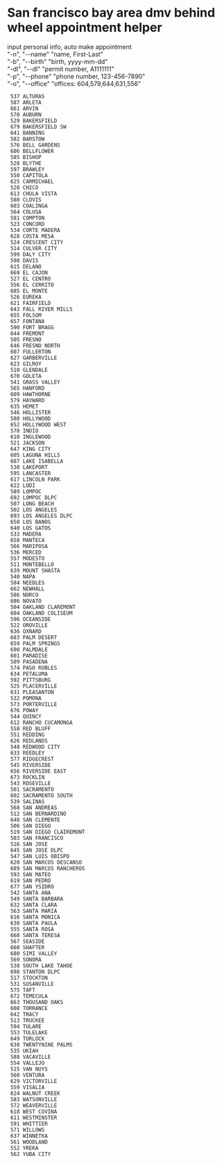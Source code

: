 # San francisco bay area dmv behind wheel appointment helper
input personal info, auto make appointment    
"-n", "--name" "name, First-Last"  
"-b", "--birth" "birth, yyyy-mm-dd"  
"-dl", "--dl" "permit number, A1111111"  
"-p", "--phone" "phone number, 123-456-7890"  
"-o", "--office" "offices: 604,579,644,631,556"  



     537 ALTURAS
     587 ARLETA
     661 ARVIN
     570 AUBURN
     529 BAKERSFIELD
     679 BAKERSFIELD SW
     641 BANNING
     582 BARSTOW
     576 BELL GARDENS
     606 BELLFLOWER
     585 BISHOP
     528 BLYTHE
     597 BRAWLEY
     550 CAPITOLA
     625 CARMICHAEL
     520 CHICO
     613 CHULA VISTA
     580 CLOVIS
     603 COALINGA
     564 COLUSA
     581 COMPTON
     523 CONCORD
     534 CORTE MADERA
     628 COSTA MESA
     524 CRESCENT CITY
     514 CULVER CITY
     599 DALY CITY
     598 DAVIS
     615 DELANO
     669 EL CAJON
     527 EL CENTRO
     556 EL CERRITO
     685 EL MONTE
     526 EUREKA
     621 FAIRFIELD
     643 FALL RIVER MILLS
     655 FOLSOM
     657 FONTANA
     590 FORT BRAGG
     644 FREMONT
     505 FRESNO
     646 FRESNO NORTH
     607 FULLERTON
     627 GARBERVILLE
     623 GILROY
     510 GLENDALE
     670 GOLETA
     541 GRASS VALLEY
     565 HANFORD
     609 HAWTHORNE
     579 HAYWARD
     635 HEMET
     546 HOLLISTER
     508 HOLLYWOOD
     652 HOLLYWOOD WEST
     578 INDIO
     610 INGLEWOOD
     521 JACKSON
     647 KING CITY
     605 LAGUNA HILLS
     687 LAKE ISABELLA
     530 LAKEPORT
     595 LANCASTER
     617 LINCOLN PARK
     622 LODI
     589 LOMPOC
     692 LOMPOC DLPC
     507 LONG BEACH
     502 LOS ANGELES
     693 LOS ANGELES DLPC
     650 LOS BANOS
     640 LOS GATOS
     533 MADERA
     658 MANTECA
     566 MARIPOSA
     536 MERCED
     557 MODESTO
     511 MONTEBELLO
     639 MOUNT SHASTA
     540 NAPA
     584 NEEDLES
     662 NEWHALL
     586 NORCO
     686 NOVATO
     504 OAKLAND CLAREMONT
     604 OAKLAND COLISEUM
     596 OCEANSIDE
     522 OROVILLE
     636 OXNARD
     683 PALM DESERT
     659 PALM SPRINGS
     690 PALMDALE
     601 PARADISE
     509 PASADENA
     574 PASO ROBLES
     634 PETALUMA
     592 PITTSBURG
     525 PLACERVILLE
     631 PLEASANTON
     532 POMONA
     573 PORTERVILLE
     676 POWAY
     544 QUINCY
     612 RANCHO CUCAMONGA
     558 RED BLUFF
     551 REDDING
     626 REDLANDS
     548 REDWOOD CITY
     633 REEDLEY
     577 RIDGECREST
     545 RIVERSIDE
     656 RIVERSIDE EAST
     673 ROCKLIN
     543 ROSEVILLE
     501 SACRAMENTO
     602 SACRAMENTO SOUTH
     539 SALINAS
     568 SAN ANDREAS
     512 SAN BERNARDINO
     648 SAN CLEMENTE
     506 SAN DIEGO
     519 SAN DIEGO CLAIREMONT
     503 SAN FRANCISCO
     516 SAN JOSE
     645 SAN JOSE DLPC
     547 SAN LUIS OBISPO
     620 SAN MARCOS DESCANSO
     689 SAN MARCOS RANCHEROS
     593 SAN MATEO
     619 SAN PEDRO
     677 SAN YSIDRO
     542 SANTA ANA
     549 SANTA BARBARA
     632 SANTA CLARA
     563 SANTA MARIA
     616 SANTA MONICA
     630 SANTA PAULA
     555 SANTA ROSA
     668 SANTA TERESA
     567 SEASIDE
     660 SHAFTER
     680 SIMI VALLEY
     569 SONORA
     538 SOUTH LAKE TAHOE
     698 STANTON DLPC
     517 STOCKTON
     531 SUSANVILLE
     575 TAFT
     672 TEMECULA
     663 THOUSAND OAKS
     608 TORRANCE
     642 TRACY
     513 TRUCKEE
     594 TULARE
     553 TULELAKE
     649 TURLOCK
     638 TWENTYNINE PALMS
     535 UKIAH
     588 VACAVILLE
     554 VALLEJO
     515 VAN NUYS
     560 VENTURA
     629 VICTORVILLE
     559 VISALIA
     624 WALNUT CREEK
     583 WATSONVILLE
     572 WEAVERVILLE
     618 WEST COVINA
     611 WESTMINSTER
     591 WHITTIER
     571 WILLOWS
     637 WINNETKA
     561 WOODLAND
     552 YREKA
     562 YUBA CITY
